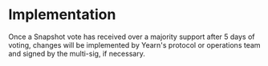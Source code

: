# Implementation

Once a Snapshot vote has received over a majority support after 5 days of voting, changes will be implemented by Yearn's protocol or operations team and signed by the multi-sig, if necessary.

